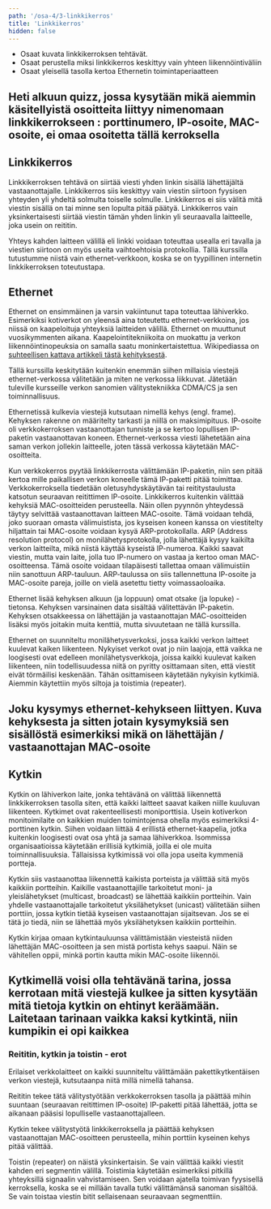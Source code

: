 ```yaml
---
path: '/osa-4/3-linkkikerros'
title: 'Linkkikerros'
hidden: false
---
```



<text-box variant='learningObjectives' name='Oppimistavoitteet'>

- Osaat kuvata linkkikerroksen tehtävät.
- Osaat perustella miksi linkkikerros keskittyy vain yhteen liikennöintiväliin
- Osaat yleisellä tasolla kertoa Ethernetin toimintaperiaatteen

</text-box>


##  Heti alkuun quizz, jossa kysytään mikä aiemmin käsitellyistä osoitteita liittyy nimenomaan linkkikerrokseen :  porttinumero, IP-osoite, MAC-osoite, ei omaa osoitetta tällä kerroksella


##  Linkkikerros

Linkkikerroksen tehtävä on siirtää viesti yhden linkin sisällä lähettäjältä vastaanottajalle. Linkkikerros siis keskittyy vain viestin siirtoon fyysisen yhteyden yli yhdeltä solmulta toiselle solmulle. Linkkikerros ei siis välitä mitä viestin sisällä on tai minne sen lopulta pitää päätyä. Linkkikerros vain yksinkertaisesti siirtää viestin tämän yhden linkin yli seuraavalla laitteelle, joka usein on reititin.

Yhteys kahden laitteen välillä eli linkki voidaan toteuttaa usealla eri tavalla ja viestien siirtoon on myös useita vaihtoehtoisia protokollia. Tällä kurssilla tutustumme niistä vain ethernet-verkkoon, koska se on tyypillinen internetin linkkikerroksen toteutustapa.



## Ethernet

Ethernet on ensimmäinen ja varsin vakiintunut tapa toteuttaa lähiverkko. Esimerkiksi kotiverkot on yleensä aina toteutettu ethernet-verkkoina, jos niissä on kaapeloituja yhteyksiä laitteiden välillä.  Ethernet on muuttunut vuosikymmenten aikana. Kaapelointitekniikoita on muokattu ja verkon liikennöintinopeuksia on samalla saatu moninkertaistettua. Wikipediassa on [suhteellisen kattava artikkeli tästä kehityksestä](https://fi.wikipedia.org/wiki/Ethernet).

Tällä kurssilla keskitytään kuitenkin enemmän siihen millaisia viestejä ethernet-verkossa välitetään ja miten ne verkossa liikkuvat. Jätetään tuleville kursseille verkon sanomien välitystekniikka CDMA/CS ja sen toiminnallisuus.

Ethernetissä kulkevia viestejä kutsutaan nimellä kehys (engl. frame). Kehyksen rakenne on määritelty tarkasti ja niillä on maksimipituus. IP-osoite oli verkkokerroksen vastaanottajan tunniste ja se kertoo lopullisen IP-paketin vastaanottavan koneen. Ethernet-verkossa viesti lähetetään aina saman verkon jollekin laitteelle, joten tässä verkossa käytetään MAC-osoitteita.

Kun verkkokerros pyytää linkkikerrosta välittämään IP-paketin, niin sen pitää kertoa mille paikallisen verkon koneelle tämä IP-paketti pitää toimittaa. Verkkokerroksella tiedetään oletusyhdyskäytävän tai reititystaulusta katsotun seuraavan reitittimen IP-osoite. Linkkikerros kuitenkin välittää kehyksiä MAC-osoitteiden perusteella. Näin ollen pyynnön yhteydessä täytyy selvittää vastaanottavan laitteen MAC-osoite. Tämä voidaan tehdä, joko suoraan omasta välimuistista, jos kyseisen koneen kanssa on viestitelty hiljattain tai MAC-osoite voidaan kysyä ARP-protokollalla. ARP (Address resolution protocol) on monilähetysprotokolla, jolla lähettäjä kysyy kaikilta verkon laitteilta, mikä niistä käyttää kyseistä IP-numeroa. Kaikki saavat viestin, mutta vain laite, jolla tuo IP-numero on vastaa ja kertoo oman MAC-osoitteensa. Tämä osoite voidaan tilapäisesti tallettaa omaan välimuistiin niin sanottuun ARP-tauluun.  ARP-taulussa on siis tallennettuna IP-osoite ja MAC-osoite pareja, joille on vielä asetettu tietty voimassaoloaika.

Ethernet lisää kehyksen alkuun (ja loppuun) omat otsake (ja lopuke) -tietonsa. Kehyksen varsinainen data sisältää välitettävän IP-paketin. Kehyksen otsakkeessa on lähettäjän ja vastaanottajan MAC-osoitteiden lisäksi myös joitakin muita kenttiä, mutta sivuutetaan ne tällä kurssilla.

Ethernet on suunniteltu monilähetysverkoksi, jossa kaikki verkon laitteet kuulevat kaiken liikenteen. Nykyiset verkot ovat jo niin laajoja, että vaikka ne loogisesti ovat edelleen monilähetysverkkoja, joissa kaikki kuulevat kaiken liikenteen, niin todellisuudessa niitä on pyritty osittamaan siten, että viestit eivät törmäilisi keskenään. Tähän osittamiseen käytetään nykyisin kytkimiä. Aiemmin käytettiin myös siltoja ja toistimia (repeater). 


## Joku kysymys ethernet-kehykseen liittyen. Kuva kehyksesta ja sitten jotain kysymyksiä sen sisällöstä esimerkiksi mikä on lähettäjän / vastaanottajan MAC-osoite


## Kytkin

Kytkin on lähiverkon laite, jonka tehtävänä on välittää liikennettä linkkikerroksen tasolla siten, että kaikki laitteet saavat kaiken niille kuuluvan liikenteen. Kytkimet ovat rakenteellisesti moniporttisia. Usein kotiverkon monitoimilaite on kaikkien muiden toimintojensa ohella myös esimerkiksi 4-porttinen kytkin. Siihen voidaan liittää 4 erillistä ethernet-kaapelia, jotka kuitenkin loogisesti ovat osa yhtä ja samaa lähiverkkoa. Isommissa organisaatioissa käytetään erillisiä kytkimiä, joilla ei ole muita toiminnallisuuksia. Tällaisissa kytkimissä voi olla jopa useita kymmeniä portteja.

Kytkin siis vastaanottaa liikennettä kaikista porteista ja välittää sitä myös kaikkiin portteihin. Kaikille vastaanottajille tarkoitetut moni- ja yleislähetykset (multicast, broadcast) se lähettää kaikkiin portteihin. Vain yhdelle vastaanottajalle tarkoitetut yksilähetykset (unicast) välitetään siihen porttiin, jossa kytkin tietää kyseisen vastaanottajan sijaitsevan. Jos se ei tätä jo tiedä, niin se lähettää myös yksilähetyksen kaikkiin portteihin.

Kytkin kirjaa omaan kytkintauluunsa välittämistään viesteistä niiden lähettäjän MAC-osoitteen ja sen mistä portista kehys saapui. Näin se vähitellen oppii, minkä portin kautta mikin MAC-osoite liikennöi.


## Kytkimellä voisi olla tehtävänä tarina, jossa kerrotaan mitä viestejä kulkee ja sitten kysytään mitä tietoja kytkin on ehtinyt keräämään. Laitetaan tarinaan vaikka kaksi kytkintä, niin kumpikin ei opi kaikkea


### Reititin, kytkin ja toistin - erot

Erilaiset verkkolaitteet on kaikki suunniteltu välittämään pakettikytkentäisen verkon viestejä, kutsutaanpa niitä millä nimellä tahansa.

Reititin tekee tätä välitystyötään verkkokerroksen tasolla ja päättää mihin suuntaan (seuraavan reitittimen IP-osoite) IP-paketti pitää lähettää, jotta se aikanaan pääsisi lopulliselle vastaanottajalleen.

Kytkin tekee välitystyötä linkkikerroksella ja päättää kehyksen vastaanottajan MAC-osoitteen perusteella, mihin porttiin kyseinen kehys pitää välittää.

Toistin (repeater) on näistä yksinkertaisin. Se vain välittää kaikki viestit kahden eri segmentin välillä. Toistimia käytetään esimerkiksi pitkillä yhteyksillä signaalin vahvistamiseen. Sen voidaan ajatella toimivan fyysisellä kerroksella, koska se ei millään tavalla tutki välittämänsä sanoman sisältöä. Se vain toistaa viestin bitit sellaisenaan seuraavaan segmenttiin.
